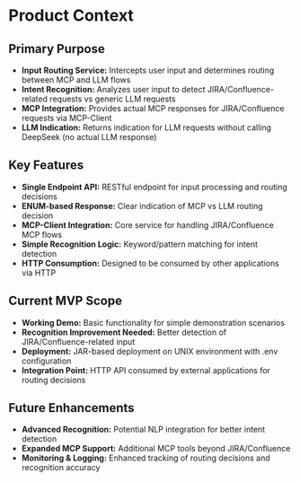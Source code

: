 # Product Context

## Primary Purpose
- **Input Routing Service:** Intercepts user input and determines routing between MCP and LLM flows
- **Intent Recognition:** Analyzes user input to detect JIRA/Confluence-related requests vs generic LLM requests
- **MCP Integration:** Provides actual MCP responses for JIRA/Confluence requests via MCP-Client
- **LLM Indication:** Returns indication for LLM requests without calling DeepSeek (no actual LLM response)

## Key Features
- **Single Endpoint API:** RESTful endpoint for input processing and routing decisions
- **ENUM-based Response:** Clear indication of MCP vs LLM routing decision
- **MCP-Client Integration:** Core service for handling JIRA/Confluence MCP flows
- **Simple Recognition Logic:** Keyword/pattern matching for intent detection
- **HTTP Consumption:** Designed to be consumed by other applications via HTTP

## Current MVP Scope
- **Working Demo:** Basic functionality for simple demonstration scenarios
- **Recognition Improvement Needed:** Better detection of JIRA/Confluence-related input
- **Deployment:** JAR-based deployment on UNIX environment with .env configuration
- **Integration Point:** HTTP API consumed by external applications for routing decisions

## Future Enhancements
- **Advanced Recognition:** Potential NLP integration for better intent detection
- **Expanded MCP Support:** Additional MCP tools beyond JIRA/Confluence
- **Monitoring & Logging:** Enhanced tracking of routing decisions and recognition accuracy 